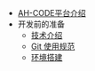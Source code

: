 * [AH-CODE平台介绍](/ahcode_introduce.md)
* 开发前的准备
    * [技术介绍](/develop_prepare/technology_introduction.md)
    * [Git 使用规范](/develop_prepare/git_specification.md.md)
    * [环境搭建](/develop_prepare/environment_setup.md)